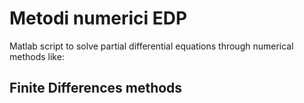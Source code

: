 # Metodi numerici EDP
Matlab script to solve partial differential equations through numerical methods like:
## Finite Differences methods